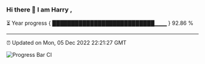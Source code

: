 ### Hi there 👋 I am Harry , 

⏳ Year progress { ███████████████████████████▁▁▁ } 92.86 %

---

⏰ Updated on Mon, 05 Dec 2022 22:21:27 GMT

![Progress Bar CI](https://github.com/duykhang68/duykhang68/workflows/Progress%20Bar%20CI/badge.svg)
